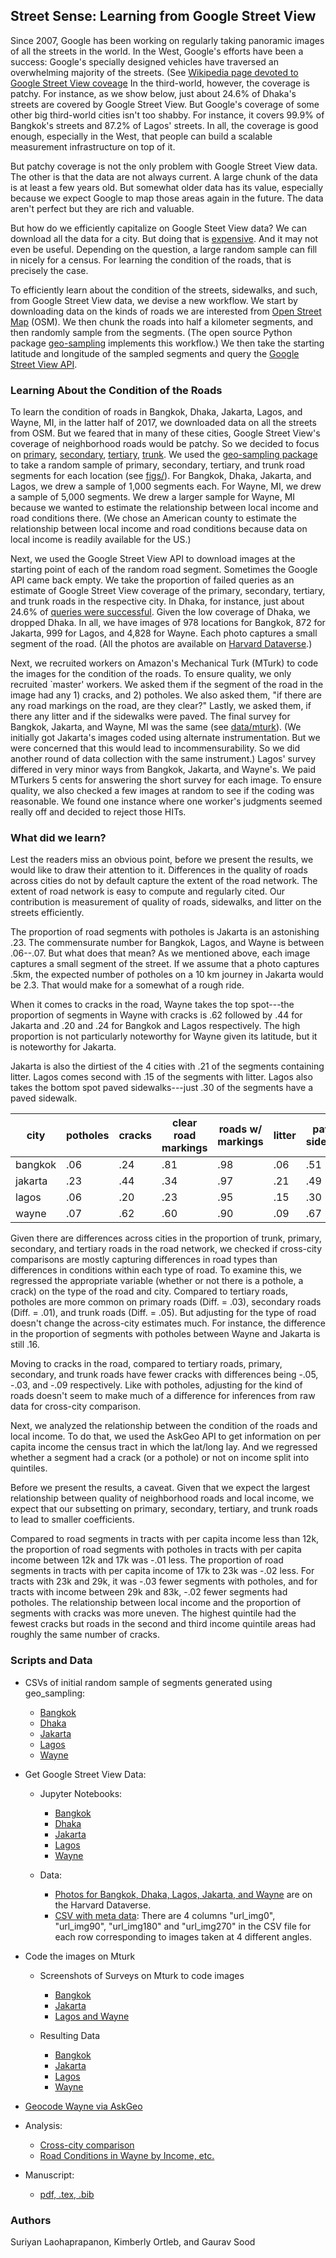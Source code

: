 ## Street Sense: Learning from Google Street View

Since 2007, Google has been working on regularly taking panoramic images of all the streets in the world. In the West, Google's efforts have been a success: Google's specially designed vehicles have traversed an overwhelming majority of the streets. (See [Wikipedia page devoted to Google Street View coveage](https://en.wikipedia.org/wiki/Coverage_of_Google_Street_View].) In the third-world, however, the coverage is patchy. For instance, as we show below, just about 24.6% of Dhaka's streets are covered by Google Street View.  But Google's coverage of some other big third-world cities isn't too shabby. For instance, it covers 99.9% of Bangkok's streets and 87.2% of Lagos' streets. In all, the coverage is good enough, especially in the West, that people can build a scalable measurement infrastructure on top of it.

But patchy coverage is not the only problem with Google Street View data. The other is that the data are not always current. A large chunk of the data is at least a few years old. But somewhat older data has its value, especially because we expect Google to map those areas again in the future. The data aren't perfect but they are rich and valuable. 

But how do we efficiently capitalize on Google Steet View data? We can download all the data for a city. But doing that is [expensive](https://developers.google.com/maps/documentation/streetview/usage-and-billing). And it may not even be useful. Depending on the question, a large random sample can fill in nicely for a census. For learning the condition of the roads, that is precisely the case.

To efficiently learn about the condition of the streets, sidewalks, and such, from Google Street View data, we devise a new workflow. We start by downloading data on the kinds of roads we are interested from [Open Street Map](https://www.openstreetmap.org) (OSM). We then chunk the roads into half a kilometer segments, and then randomly sample from the segments. (The open source Python package [geo-sampling](https://github.com/geosensing/geo_sampling) implements this workflow.) We then take the starting latitude and longitude of the sampled segments and query the [Google Street View API](https://developers.google.com/maps/documentation/streetview/intro).

### Learning About the Condition of the Roads

To learn the condition of roads in Bangkok, Dhaka, Jakarta, Lagos, and Wayne, MI, in the latter half of 2017, we downloaded data on all the streets from OSM. But we feared that in many of these cities, Google Street View's coverage of neighborhood roads would be patchy. So we decided to focus on [primary](https://wiki.openstreetmap.org/wiki/Tag:highway=primary), [secondary](https://wiki.openstreetmap.org/wiki/Tag:highway=secondary), [tertiary](https://wiki.openstreetmap.org/wiki/Tag:highway=tertiary), [trunk](https://wiki.openstreetmap.org/wiki/Tag:highway=trunk). We used the [geo-sampling package](https://github.com/geosensing/geo_sampling) to take a random sample of primary, secondary, tertiary, and trunk road segments for each location (see [figs/](figs/)). For Bangkok, Dhaka, Jakarta, and Lagos,  we drew a sample of 1,000 segments each. For Wayne, MI, we drew a sample of 5,000 segments. We drew a larger sample for Wayne, MI because we wanted to estimate the relationship between local income and road conditions there. (We chose an American county to estimate the relationship between local income and road conditions because data on local income is readily available for the US.)

Next, we used the Google Street View API to download images at the starting point of each of the random road segment. Sometimes the Google API came back empty. We take the proportion of failed queries as an estimate of Google Street View coverage of the primary, secondary, tertiary, and trunk roads in the respective city. In Dhaka, for instance, just about 24.6\% of [queries were successful](scripts/google_street_view_Mturk-Dhaka.ipynb). Given the low coverage of Dhaka, we dropped Dhaka. In all, we have images of 978 locations for Bangkok, 872 for Jakarta, 999 for Lagos, and 4,828 for Wayne. Each photo captures a small segment of the road. (All the photos are available on [Harvard Dataverse](https://dataverse.harvard.edu/dataset.xhtml?persistentId=doi:10.7910/DVN/L3HN0K).)

Next, we recruited workers on Amazon's Mechanical Turk (MTurk) to code the images for the condition of the roads. To ensure quality, we only recruited `master' workers. We asked them if the segment of the road in the image had any 1) cracks, and 2) potholes. We also asked them, "if there are any road markings on the road, are they clear?" Lastly, we asked them, if there any litter and if the sidewalks were paved. The final survey for Bangkok, Jakarta, and Wayne, MI was the same (see [data/mturk](data/mturk/)). (We initially got Jakarta's images coded using alternate instrumentation. But we were concerned that this would lead to incommensurability. So we did another round of data collection with the same instrument.) Lagos' survey differed in very minor ways from Bangkok, Jakarta, and Wayne's. We paid MTurkers 5 cents for answering the short survey for each image. To ensure quality, we also checked a few images at random to see if the coding was reasonable. We found one instance where one worker's judgments seemed really off and decided to reject those HITs.

### What did we learn?

Lest the readers miss an obvious point, before we present the results, we would like to draw their attention to it. Differences in the quality of roads across cities do not by default capture the extent of the road network. The extent of road network is easy to compute and regularly cited. Our contribution is  measurement of quality of roads, sidewalks, and litter on the streets efficiently.

The proportion of road segments with potholes is Jakarta is an astonishing .23. The commensurate number for Bangkok, Lagos, and Wayne is between .06--.07. But what does that mean? As we mentioned above, each image captures a small segment of the street. If we assume that a photo captures .5km, the expected number of potholes on a 10 km journey in Jakarta would be 2.3. That would make for a somewhat of a rough ride.

When it comes to cracks in the road, Wayne takes the top spot---the proportion of segments in Wayne with cracks is .62 followed by .44 for Jakarta and .20 and .24 for Bangkok and Lagos respectively. The high proportion is not particularly noteworthy for Wayne given its latitude, but it is noteworthy for Jakarta. 

Jakarta is also the dirtiest of the 4 cities with .21 of the segments containing litter.  Lagos comes second with .15 of the segments with litter. Lagos also takes the bottom spot paved sidewalks---just .30 of the segments have a paved sidewalk.


| city | potholes | cracks | clear road markings | roads w/ markings | litter | paved sidewalk                                               |
| ---- | -------- | ------ | ------------------- | ----------------- | ------ | ------------------------------------------------------------ |
| bangkok | .06 |   .24  |  .81 |   .98 |   .06 |  .51 |
| jakarta | .23 |   .44  |  .34 |   .97 |   .21 |  .49 |
| lagos   | .06 |   .20  |  .23 |   .95 |   .15 |  .30 |
| wayne   | .07 |   .62  |  .60 |   .90 |   .09 |  .67 |

Given there are differences across cities in the proportion of trunk, primary, secondary, and tertiary roads in the road network, we checked if cross-city comparisons are mostly capturing differences in road types than differences in conditions within each type of road. To examine this, we regressed the appropriate variable (whether or not there is a pothole, a crack) on the type of the road and city. Compared to tertiary roads, potholes are more common on primary roads (Diff. = .03), secondary roads (Diff. = .01), and trunk roads (Diff. = .05). But adjusting for the type of road doesn't change the across-city estimates much. For instance, the difference in the proportion of segments with potholes between Wayne and Jakarta is still .16.

Moving to cracks in the road, compared to tertiary roads, primary, secondary, and trunk roads have fewer cracks with differences being -.05, -.03, and -.09 respectively. Like with potholes, adjusting for the kind of roads doesn't seem to make much of a difference for inferences from raw data for cross-city comparison. 

Next, we analyzed the relationship between the condition of the roads and local income. To do that, we used the AskGeo API to get information on per capita income the census tract in which the lat/long lay. And we regressed whether a segment had a crack (or a pothole) or not on income split into quintiles. 

Before we present the results, a caveat. Given that we expect the largest relationship between quality of neighborhood roads and local income, we expect that our subsetting on primary, secondary, tertiary, and trunk roads to lead to smaller coefficients. 

Compared to road segments in tracts with per capita income less than 12k, the proportion of road segments with potholes in tracts with per capita income between 12k and 17k  was -.01 less. The proportion of road segments in tracts with per capita income of 17k to 23k  was -.02 less. For tracts with 23k and 29k, it was -.03 fewer segments with potholes, and for tracts with income between 29k and 83k, -.02 fewer segments had potholes. The relationship between local income and the proportion of segments with cracks was more uneven. The highest quintile had the fewest cracks but roads in the second and third income quintile areas had roughly the same number of cracks.

### Scripts and Data

* CSVs of initial random sample of segments generated using geo_sampling:  
    - [Bangkok](data/geo_sample_out/bangkok-roads-s1k.csv)
    - [Dhaka](data/geo_sample_out/dhaka-roads-s1k.csv)
    - [Jakarta](data/geo_sample_out/jakarta-roads-s1k.csv)
    - [Lagos](data/geo_sample_out/lagos-roads-s1k.csv)
    - [Wayne](data/geo_sample_out/wayne2-roads-s5k.csv)

* Get Google Street View Data:  
    - Jupyter Notebooks:  
        + [Bangkok](scripts/google_street_view_Mturk-Bangkok.ipynb)
        + [Dhaka](scripts/google_street_view_Mturk-Dhaka.ipynb)
        + [Jakarta](scripts/google_street_view_Mturk-Jakarta.ipynb)
        + [Lagos](scripts/google_street_view_Mturk-Lagos.ipynb)
        + [Wayne](scripts/google_street_view_Mturk-Wayne-5k.ipynb)

    - Data:  
        + [Photos for Bangkok, Dhaka, Lagos, Jakarta, and Wayne](https://doi.org/10.7910/DVN/L3HN0K) are on the Harvard Dataverse.
        + [CSV with meta data](data/google_street_view_metadata/): There are 4 columns "url_img0", "url_img90", "url_img180" and "url_img270" in the CSV file for each row corresponding to images taken at 4 different angles.

* Code the images on Mturk
    - Screenshots of Surveys on Mturk to code images  
        + [Bangkok](data/mturk/bangkok_mturk_screenshot.png)
        + [Jakarta](data/mturk/jakarta_mturk_screenshot.png)
        + [Lagos and Wayne](data/mturk/lagos_mturk_screenshot.png)

    - Resulting Data
        + [Bangkok](data/mturk/bangkok_mturk_2018_06_02.csv)
        + [Jakarta](data/mturk/jakarta_mturk_2018_06_02.csv)
        + [Lagos](data/mturk/lagos_mturk_2018_06_08.csv)
        + [Wayne](data/mturk/wayne_mturk_2018_06_11_18.csv)

* [Geocode Wayne via AskGeo](scripts/wayne2-askgeo.ipynb)

* Analysis:  
    - [Cross-city comparison](scripts/mturk_streetview.ipynb)
    - [Road Conditions in Wayne by Income, etc.](scripts/wayne_income.ipynb)

* Manuscript:
    - [pdf, .tex, .bib](ms/)

### Authors

Suriyan Laohaprapanon, Kimberly Ortleb, and Gaurav Sood

